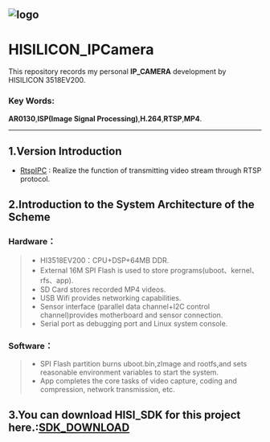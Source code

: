 
![logo](https://github.com/StdCoutZRH/HISILICON_IPCamera/blob/master/pictures/hisilicon.jpg)
---------------------------------------------------

# HISILICON_IPCamera

This repository records my personal **IP_CAMERA** development by HISILICON 3518EV200.

### Key Words:
**AR0130**,**ISP(Image Signal Processing)**,**H.264**,**RTSP**,**MP4**.       
 
---------------------------------------------------

## 1.Version Introduction
* [RtspIPC](https://github.com/StdCoutZRH/HISILICON_IPCamera/tree/RtspIPCamera) : Realize the function of transmitting video stream through RTSP protocol.

## 2.Introduction to the System Architecture of the Scheme
### Hardware：
> * HI3518EV200：CPU+DSP+64MB DDR.
> * External 16M SPI Flash is used to store programs(uboot、kernel、rfs、app).
> * SD Card stores recorded MP4 videos.
> * USB Wifi provides networking capabilities.
> * Sensor interface (parallel data channel+I2C control channel)provides motherboard and sensor connection.
> * Serial port as debugging port and Linux system console.

### Software：
> * SPI Flash partition burns uboot.bin,zImage and rootfs,and sets reasonable environment variables to start the system.
> * App completes the core tasks of video capture, coding and compression, network transmission, etc.

## 3.You can download HISI_SDK for this project here.:[SDK_DOWNLOAD](https://pan.baidu.com/s/1jpmh3GCv9kPewSqKCXY99g)

